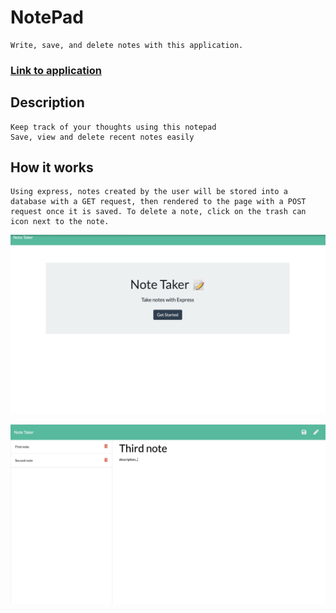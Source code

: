 # NotePad

```
Write, save, and delete notes with this application.
```

### [Link to application](https://intense-sea-80554.herokuapp.com)

## Description

```
Keep track of your thoughts using this notepad
Save, view and delete recent notes easily 
```

## How it works

```
Using express, notes created by the user will be stored into a database with a GET request, then rendered to the page with a POST request once it is saved. To delete a note, click on the trash can icon next to the note.
```

![image 1](public/assets/img/img1.png)

![image 2](public/assets/img/img2.png)


